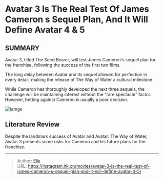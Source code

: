 # Avatar 3 Is The Real Test Of James Cameron s Sequel Plan, And It Will Define Avatar 4 &amp; 5


## SUMMARY 


 

Avatar 3, titled The Seed Bearer, will test James Cameron&#39;s sequel plan for the franchise, following the success of the first two films.


The long delay between Avatar and its sequel allowed for perfection in every detail, making the release of The Way of Water a cultural milestone.


While Cameron has thoroughly developed the next three sequels, the challenge will be maintaining interest without the &#34;rare spectacle&#34; factor. However, betting against Cameron is usually a poor decision.
            


![iamge](https://static1.srcdn.com/wordpress/wp-content/uploads/2023/12/avatar-3-4-5-sequels-james-cameron-plan-work.jpg)

## Literature Review
Despite the landmark success of Avatar and Avatar: The Way of Water, Avatar 3 presents some risks for Cameron and his future plans for the franchise.




---

> Author: [Ella](https://instagram.hk.cn/)  
> URL: https://instagram.hk.cn/movies/avatar-3-is-the-real-test-of-james-cameron-s-sequel-plan-and-it-will-define-avatar-4-5/  

